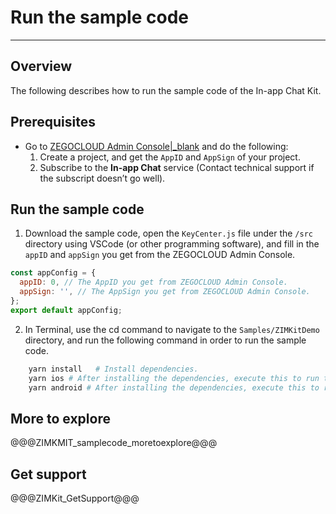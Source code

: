 # Run the sample code

---

## Overview

The following describes how to run the sample code of the In-app Chat Kit.

## Prerequisites

- Go to [ZEGOCLOUD Admin Console\|\_blank](https://console.zegocloud.com/) and do the following:
  1.  Create a project, and get the `AppID` and `AppSign` of your project.
  2.  Subscribe to the **In-app Chat** service (Contact technical support if the subscript doesn’t go well).

## Run the sample code

1. Download the sample code, open the `KeyCenter.js` file under the `/src` directory using VSCode (or other programming software), and fill in the `appID` and `appSign` you get from the ZEGOCLOUD Admin Console.

```javascript
const appConfig = {
  appID: 0, // The AppID you get from ZEGOCLOUD Admin Console.
  appSign: '', // The AppSign you get from ZEGOCLOUD Admin Console.
};
export default appConfig;
```

2. In Terminal, use the cd command to navigate to the `Samples/ZIMKitDemo` directory, and run the following command in order to run the sample code.

```bash
    yarn install   # Install dependencies.
    yarn ios # After installing the dependencies, execute this to run the project in iOS.
    yarn android # After installing the dependencies, execute this to run the project in Android.
```

## More to explore

@@@ZIMKMIT_samplecode_moretoexplore@@@

## Get support

@@@ZIMKit_GetSupport@@@
